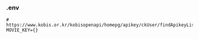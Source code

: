 ### .env
```dotenv
# https://www.kobis.or.kr/kobisopenapi/homepg/apikey/ckUser/findApikeyList.do
MOVIE_KEY={}
```